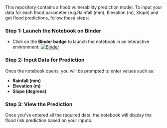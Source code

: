 This repository contains a flood vulnerability prediction model. To input your data for each flood parameter (e.g.Rainfall (mm), Elevation (m), Slope) and get flood predictions, follow these steps:

### Step 1: Launch the Notebook on Binder
- Click on the **Binder badge** to launch the notebook in an interactive environment:
[![Binder](https://mybinder.org/badge_logo.svg)](https://mybinder.org/v2/gh/OmarFarukOvi70/Flood_Prediction/main)

### Step 2: Input Data for Prediction
Once the notebook opens, you will be prompted to enter values such as:
- **Rainfall (mm)**
- **Elevation (m)**
- **Slope (degrees)**
### Step 3: View the Prediction
Once you’ve entered all the required data, the notebook will display the flood risk prediction based on your inputs.

